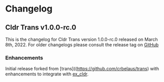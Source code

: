 # Changelog

## Cldr Trans v1.0.0-rc.0

This is the changelog for Cldr Trans version 1.0.0-rc.0 released on March 8th, 2022.  For older changelogs please consult the release tag on [GitHub](https://github.com/elixir-cldr/cldr_trans/tags)

### Enhancements

Initial release forked from [trans]((https://github.com/crbelaus/trans) with enhancements to integrate with [ex_cldr](https://hex.pm/packages/ex_cldr).
